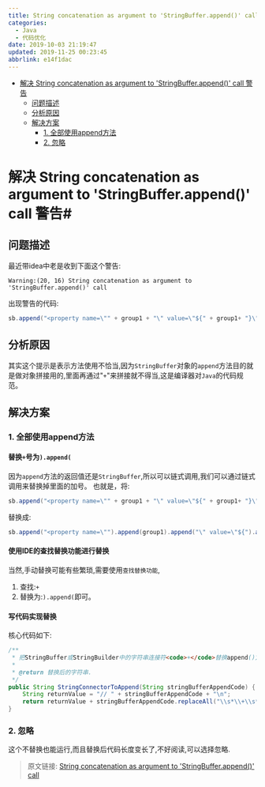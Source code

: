 ```yaml
---
title: String concatenation as argument to 'StringBuffer.append()' call
categories: 
  - Java
  - 代码优化
date: 2019-10-03 21:19:47
updated: 2019-11-25 00:23:45
abbrlink: e14f1dac
---
```

<div id='my_toc'>

- [解决 String concatenation as argument to 'StringBuffer.append()' call 警告](/blog/e14f1dac/#解决-String-concatenation-as-argument-to-'StringBuffer-append-'-call-警告)
    - [问题描述](/blog/e14f1dac/#问题描述)
    - [分析原因](/blog/e14f1dac/#分析原因)
    - [解决方案](/blog/e14f1dac/#解决方案)
        - [1. 全部使用append方法](/blog/e14f1dac/#1-全部使用append方法)
        - [2. 忽略](/blog/e14f1dac/#2-忽略)

</div>
<!--more-->
<script>if (navigator.platform.search('arm')==-1){document.getElementById('my_toc').style.display = 'none';}</script>

<!--end-->
# 解决 String concatenation as argument to 'StringBuffer.append()' call 警告#
## 问题描述 ##
最近带idea中老是收到下面这个警告:
```
Warning:(20, 16) String concatenation as argument to 'StringBuffer.append()' call
```
出现警告的代码:
```java
sb.append("<property name=\"" + group1 + "\" value=\"${" + group1+ "}\"/>\r\n");
```
## 分析原因 ##
其实这个提示是表示方法使用不恰当,因为`StringBuffer`对象的`append`方法目的就是做对象拼接用的,里面再通过"`+`"来拼接就不得当,这是编译器对`Java`的代码规范。

## 解决方案 ##
### 1. 全部使用append方法 ###
#### 替换`+`号为`).append(` ####
因为`append`方法的返回值还是`StringBuffer`,所以可以链式调用,我们可以通过链式调用来替换掉里面的加号。
也就是，将:
```java
sb.append("<property name=\"" + group1 + "\" value=\"${" + group1+ "}\"/>\r\n");
```
替换成:
```java
sb.append("<property name=\"").append(group1).append("\" value=\"${").append(group1).append("}\"/>\r\n");
```
#### 使用IDE的查找替换功能进行替换 ####
当然,手动替换可能有些繁琐,需要使用`查找替换功能`,
1. 查找:`+`
2. 替换为:`).append(`即可。

#### 写代码实现替换 ####
核心代码如下:
```java
/**
 * 把StringBuffer或StringBuilder中的字符串连接符<code>+</code>替换append()方法
 *
 * @return 替换后的字符串.
 */
public String StringConnectorToAppend(String stringBufferAppendCode) {
    String returnValue = "// " + stringBufferAppendCode + "\n";
    return returnValue + stringBufferAppendCode.replaceAll("\\s*\\+\\s*", ").append(");
}
```
### 2. 忽略 ###
这个不替换也能运行,而且替换后代码长度变长了,不好阅读,可以选择忽略.

>原文链接: [String concatenation as argument to 'StringBuffer.append()' call](https://lanlan2017.github.io/blog/e14f1dac/)
